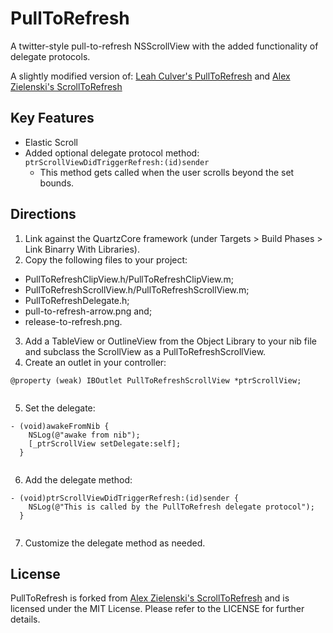 # PullToRefresh

A twitter-style pull-to-refresh NSScrollView with the added functionality of delegate protocols.

A slightly modified version of:
[Leah Culver's PullToRefresh](https://github.com/leah/PullToRefresh "Leah Culver's PullToRefresh")
and [Alex Zielenski's ScrollToRefresh](https://github.com/alexzielenski/ScrollToRefresh "Alex Zielenski's ScrollToRefresh")

## Key Features
* Elastic Scroll
* Added optional delegate protocol method: <code>ptrScrollViewDidTriggerRefresh:(id)sender</code>
  - This method gets called when the user scrolls beyond the set bounds.

## Directions
1. Link against the QuartzCore framework (under Targets > Build Phases > Link Binarry With Libraries).
2. Copy the following files to your project:
  - PullToRefreshClipView.h/PullToRefreshClipView.m;
  - PullToRefreshScrollView.h/PullToRefreshScrollView.m;
  - PullToRefreshDelegate.h;
  - pull-to-refresh-arrow.png and;
  - release-to-refresh.png.
3. Add a TableView or OutlineView from the Object Library to your nib file and subclass the ScrollView as a PullToRefreshScrollView.
4. Create an outlet in your controller:
  <pre><code>@property (weak) IBOutlet PullToRefreshScrollView *ptrScrollView;
  </code></pre>

5. Set the delegate:
  <pre><code>- (void)awakeFromNib {
    NSLog(@"awake from nib");
    [_ptrScrollView setDelegate:self];
  }
  </code></pre>

6. Add the delegate method:
  <pre><code>- (void)ptrScrollViewDidTriggerRefresh:(id)sender {
    NSLog(@"This is called by the PullToRefresh delegate protocol");
  }
  </code></pre>

7. Customize the delegate method as needed.

## License

PullToRefresh is forked from [Alex Zielenski's ScrollToRefresh](https://github.com/alexzielenski/ScrollToRefresh "Alex Zielenski's ScrollToRefresh") and is licensed under the MIT License.
Please refer to the LICENSE for further details.